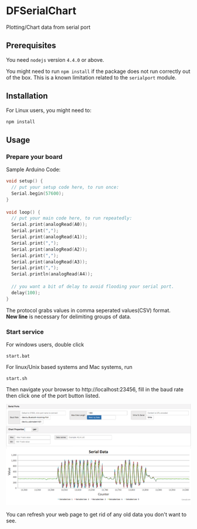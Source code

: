 # DFSerialChart

Plotting/Chart data from serial port


## Prerequisites

You need `nodejs` version `4.4.0` or above.


You might need to run `npm install` if the package does not run correctly out of the box. This is a known limitation related to the `serialport` module.


## Installation

For Linux users, you might need to:

```javascript
npm install
```


## Usage

### Prepare your board

Sample Arduino Code:

```C
void setup() {
  // put your setup code here, to run once:
  Serial.begin(57600);
}

void loop() {
  // put your main code here, to run repeatedly:
  Serial.print(analogRead(A0));
  Serial.print(",");
  Serial.print(analogRead(A1));
  Serial.print(",");
  Serial.print(analogRead(A2));
  Serial.print(",");
  Serial.print(analogRead(A3));
  Serial.print(",");
  Serial.println(analogRead(A4));
  
  // you want a bit of delay to avoid flooding your serial port.
  delay(100);
}
```

The protocol grabs values in comma seperated values(CSV) format.  
**New line** is necessary for delimiting groups of data.


### Start service

For windows users, double click

```
start.bat
```

For linux/Unix based systems and Mac systems, run
```
start.sh
```

Then navigate your browser to http://localhost:23456, fill in the baud rate then click one of the port button listed.

![screenshot](screenshot.png)


You can refresh your web page to get rid of any old data you don't want to see.
